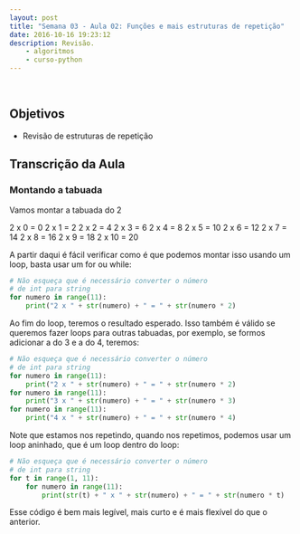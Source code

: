 ```yaml
---
layout: post
title: "Semana 03 - Aula 02: Funções e mais estruturas de repetição"
date: 2016-10-16 19:23:12
description: Revisão. 
    - algoritmos
    - curso-python
---
```


&nbsp;

## Objetivos

* Revisão de estruturas de repetição

## Transcrição da Aula

### Montando a tabuada

Vamos montar a tabuada do 2

> 
2 x 0 = 0
2 x 1 = 2
2 x 2 = 4
2 x 3 = 6
2 x 4 = 8
2 x 5 = 10
2 x 6 = 12
2 x 7 = 14
2 x 8 = 16
2 x 9 = 18
2 x 10 = 20

A partir daqui é fácil verificar como é que podemos montar isso usando um loop, basta usar um for ou while:

```python
# Não esqueça que é necessário converter o número
# de int para string
for numero in range(11):
	print("2 x " + str(numero) + " = " + str(numero * 2)
```

Ao fim do loop, teremos o resultado esperado. Isso também é válido se queremos fazer loops para outras tabuadas, por exemplo, se formos adicionar a do 3 e a do 4, teremos:

```python
# Não esqueça que é necessário converter o número
# de int para string
for numero in range(11):
	print("2 x " + str(numero) + " = " + str(numero * 2)
for numero in range(11):
	print("3 x " + str(numero) + " = " + str(numero * 3)
for numero in range(11):
	print("4 x " + str(numero) + " = " + str(numero * 4)
```

Note que estamos nos repetindo, quando nos repetimos, podemos usar um loop aninhado, que é um loop dentro do loop:

```python
# Não esqueça que é necessário converter o número
# de int para string
for t in range(1, 11):
	for numero in range(11):
		print(str(t) + " x " + str(numero) + " = " + str(numero * t)
```

Esse código é bem mais legível, mais curto e é mais flexível do que o anterior.